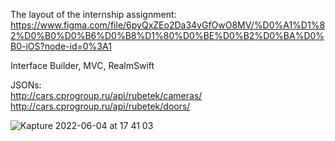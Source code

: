 
The layout of the internship assignment:     
https://www.figma.com/file/6pyQxZEo2Da34vGfOwO8MV/%D0%A1%D1%82%D0%B0%D0%B6%D0%B8%D1%80%D0%BE%D0%B2%D0%BA%D0%B0-iOS?node-id=0%3A1

Interface Builder, MVC, RealmSwift 

JSONs:   
http://cars.cprogroup.ru/api/rubetek/cameras/      
http://cars.cprogroup.ru/api/rubetek/doors/

![Kapture 2022-06-04 at 17 41 03](https://user-images.githubusercontent.com/81037313/172008239-2a150925-4ca8-40f9-9d14-eec7a5ccd812.gif)
